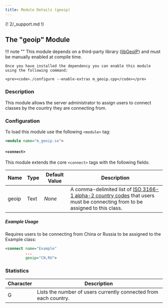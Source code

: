 ```yaml
---
title: Module Details (geoip)
---
```


{! 2/_support.md !}

## The "geoip" Module

!!! note ""
    This module depends on a third-party library ([libGeoIP](https://github.com/maxmind/geoip-api-c/)) and must be manually enabled at compile time.

    Once you have installed the dependency you can enable this module using the following command:

    <pre><code>./configure --enable-extras m_geoip.cpp</code></pre>

### Description

This module allows the server administrator to assign users to connect classes by the country they are connecting from.

### Configuration

To load this module use the following `<module>` tag:

```xml
<module name="m_geoip.so">
```

#### `<connect>`

This module extends the core `<connect>` tags with the following fields:

Name  | Type | Default Value | Description
----- | ---- | ------------- | -----------
geoip | Text | *None*        | A comma-delimited list of [ISO 3166-1 alpha-2 country codes](https://en.wikipedia.org/wiki/ISO_3166-1_alpha-2) that users must be connecting from to be assigned to this class.

##### Example Usage

Requires users to be connecting from China or Russia to be assigned to the Example class:

```xml
<connect name="Example"
         ...
         geoip="CN,RU">
```

### Statistics

Character | Description
--------- | -----------
G         | Lists the number of users currently connected from each country.
